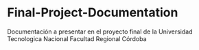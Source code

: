 # Final-Project-Documentation
Documentación a presentar en el proyecto final de la Universidad Tecnologica Nacional Facultad Regional Córdoba
